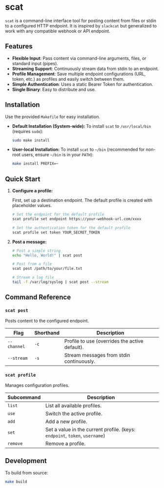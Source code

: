 # scat

`scat` is a command-line interface tool for posting content from files or stdin to a configured HTTP endpoint. It is inspired by `slackcat` but generalized to work with any compatible webhook or API endpoint.

## Features

*   **Flexible Input**: Pass content via command-line arguments, files, or standard input (pipes).
*   **Streaming Support**: Continuously stream data from stdin to an endpoint.
*   **Profile Management**: Save multiple endpoint configurations (URL, token, etc.) as profiles and easily switch between them.
*   **Simple Authentication**: Uses a static Bearer Token for authentication.
*   **Single Binary**: Easy to distribute and use.

## Installation

Use the provided `Makefile` for easy installation.

*   **Default Installation (System-wide):**
    To install `scat` to `/usr/local/bin` (requires `sudo`):
    ```bash
    sudo make install
    ```

*   **User-local Installation:**
    To install `scat` to `~/bin` (recommended for non-root users, ensure `~/bin` is in your `PATH`):
    ```bash
    make install PREFIX=~
    ```

## Quick Start

1.  **Configure a profile:**

    First, set up a destination endpoint. The default profile is created with placeholder values.

    ```bash
    # Set the endpoint for the default profile
    scat profile set endpoint https://your-webhook-url.com/xxxx

    # Set the authentication token for the default profile
    scat profile set token YOUR_SECRET_TOKEN
    ```

2.  **Post a message:**

    ```bash
    # Post a simple string
    echo "Hello, World!" | scat post

    # Post from a file
    scat post /path/to/your/file.txt

    # Stream a log file
    tail -f /var/log/syslog | scat post --stream
    ```

## Command Reference

### `scat post`

Posts content to the configured endpoint.

| Flag      | Shorthand | Description                                      |
| --------- | --------- | ------------------------------------------------ |
| `--channel` | `-c`      | Profile to use (overrides the active default).   |
| `--stream`  | `-s`      | Stream messages from stdin continuously.         |

### `scat profile`

Manages configuration profiles.

| Subcommand | Description                                       |
| ---------- | ------------------------------------------------- |
| `list`     | List all available profiles.                      |
| `use`      | Switch the active profile.                        |
| `add`      | Add a new profile.                                |
| `set`      | Set a value in the current profile. (keys: `endpoint`, `token`, `username`) |
| `remove`   | Remove a profile.                                 |

## Development

To build from source:

```bash
make build
```
